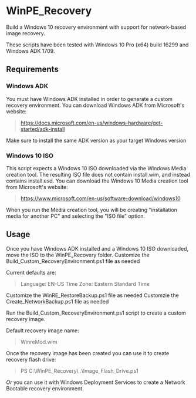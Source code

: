 # WinPE_Recovery
Build a Windows 10 recovery environment with support for network-based image recovery.

These scripts have been tested with Windows 10 Pro (x64) build 16299 and Windows ADK 1709.

## Requirements
### Windows ADK
You must have Windows ADK installed in order to generate a custom recovery environment.
You can download Windows ADK from Microsoft's website:
> https://docs.microsoft.com/en-us/windows-hardware/get-started/adk-install

Make sure to install the same ADK version as your target Windows version
### Windows 10 ISO
This script expects a Windows 10 ISO downloaded via the Windows Media creation tool.
The resulting ISO file does not contain install.wim, and instead contains install.esd.
You can download the Windows 10 Media creation tool from Microsoft's website:
> https://www.microsoft.com/en-us/software-download/windows10

When you run the Media creation tool, you will be creating "installation media for another PC"
and selecting the "ISO file" option.

## Usage
Once you have Windows ADK installed and a Windows 10 ISO downloaded, move the ISO to the
WinPE_Recovery folder.
Customize the Build_Custom_RecoveryEnvironment.ps1 file as needed

Current defaults are:
> Language: EN-US
> Time Zone: Eastern Standard Time

Customize the WinRE_RestoreBackup.ps1 file as needed
Customzie the Create_NetworkBackup.ps1 file as needed

Run the Build_Custom_RecoveryEnvironment.ps1 script to create a custom recovery image.

Default recovery image name:
> WinreMod.wim

Once the recovery image has been created you can use it to create recovery flash drive:
> PS C:\WinPE_Recovery\ .\Image_Flash_Drive.ps1

_Or_ you can use it with Windows Deployment Services to create a Network Bootable
recovery environment.
